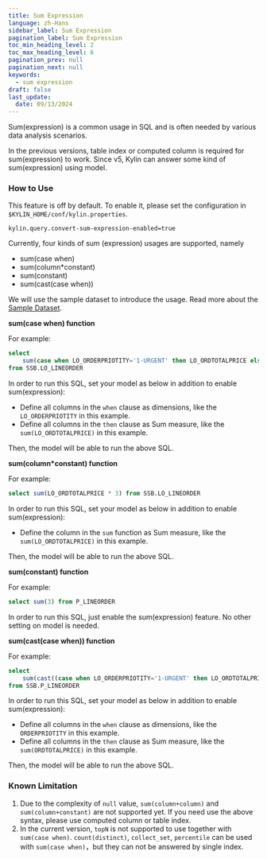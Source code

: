```yaml
---
title: Sum Expression
language: zh-Hans
sidebar_label: Sum Expression
pagination_label: Sum Expression
toc_min_heading_level: 2
toc_max_heading_level: 6
pagination_prev: null
pagination_next: null
keywords:
  - sum expression
draft: false
last_update:
  date: 09/13/2024
---
```



Sum(expression) is a common usage in SQL and is often needed by various data analysis scenarios.

In the previous versions, table index or computed column is required for sum(expression) to work. Since v5, Kylin can answer some kind of sum(expression) using model.

### How to Use

This feature is off by default. To enable it, please set the configuration in `$KYLIN_HOME/conf/kylin.properties`.

```properties
kylin.query.convert-sum-expression-enabled=true
```

Currently, four kinds of sum (expression) usages are supported, namely

- sum(case when)
- sum(column*constant)
- sum(constant)
- sum(cast(case when))

We will use the sample dataset to introduce the usage. Read more about the [Sample Dataset](../../quickstart/tutorial.md).



**sum(case when) function**

For example:

```sql
select
    sum(case when LO_ORDERPRIOTITY='1-URGENT' then LO_ORDTOTALPRICE else null end)
from SSB.LO_LINEORDER
```

In order to run this SQL, set your model as below in addition to enable sum(expression):

- Define all columns in the `when` clause as dimensions, like the `LO_ORDERPRIOTITY` in this example.
- Define all columns in the `then` clause as Sum measure, like the `sum(LO_ORDTOTALPRICE)` in this example.

Then, the model will be able to run the above SQL.



**sum(column*constant) function**

For example:

```sql
select sum(LO_ORDTOTALPRICE * 3) from SSB.LO_LINEORDER
```

In order to run this SQL, set your model as below in addition to enable sum(expression):

- Define the column in the `sum` function as Sum measure, like the `sum(LO_ORDTOTALPRICE)` in this example.

Then, the model will be able to run the above SQL.



**sum(constant) function**

For example:

```sql
select sum(3) from P_LINEORDER
```

In order to run this SQL, just enable the sum(expression) feature. No other setting on model is needed.

**sum(cast(case when)) function**

For example:

```sql
select 
    sum(cast((case when LO_ORDERPRIOTITY='1-URGENT' then LO_ORDTOTALPRICE else null end) as bigint)) 
from SSB.P_LINEORDER
```

In order to run this SQL, set your model as below in addition to enable sum(expression):

- Define all columns in the `when` clause as dimensions, like the `ORDERPRIOTITY` in this example.
- Define all columns in the `then` clause as Sum measure, like the `sum(ORDTOTALPRICE)` in this example.

Then, the model will be able to run the above SQL.



### Known Limitation

1. Due to the complexity of `null` value, `sum(column+column)` and `sum(column+constant)` are not supported yet. If you need use the above syntax, please use computed column or table index.
2. In the current version, `topN`  is not supported to use together with `sum(case when)`. `count(distinct)`, `collect_set`, `percentile` can be used with `sum(case when)`，but they can not be answered by single index.
